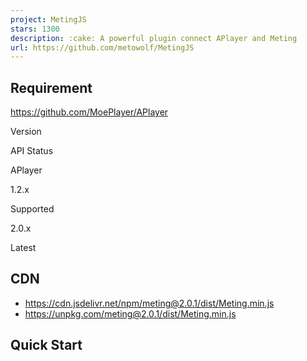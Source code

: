 ```yaml
---
project: MetingJS
stars: 1300
description: :cake: A powerful plugin connect APlayer and Meting
url: https://github.com/metowolf/MetingJS
---
```


Requirement
-----------

https://github.com/MoePlayer/APlayer

Version

API Status

APlayer

1.2.x

Supported

2.0.x

Latest

CDN
---

-   https://cdn.jsdelivr.net/npm/meting@2.0.1/dist/Meting.min.js
-   https://unpkg.com/meting@2.0.1/dist/Meting.min.js

Quick Start
-----------

<!-- require APlayer -->
<link rel\="stylesheet" href\="https://cdn.jsdelivr.net/npm/aplayer/dist/APlayer.min.css"\>
<script src\="https://cdn.jsdelivr.net/npm/aplayer/dist/APlayer.min.js"\></script\>
<!-- require MetingJS -->
<script src\="https://cdn.jsdelivr.net/npm/meting@2/dist/Meting.min.js"\></script\>

<meting-js
	server\="netease"
	type\="playlist"
	id\="60198"\>
</meting-js\>

https://music.163.com/#/playlist?id=60198

<meting-js
	auto\="https://y.qq.com/n/yqq/song/001RGrEX3ija5X.html"\>
</meting-js\>

https://y.qq.com/n/yqq/song/001RGrEX3ija5X.html

<meting-js
	name\="rainymood"
	artist\="rainymood"
	url\="https://rainymood.com/audio1110/0.m4a"
	cover\="https://rainymood.com/i/badge.jpg"\>
</meting-js\>

for self-hosted media

<meting-js
	name\="rainymood"
	artist\="rainymood"
	url\="https://rainymood.com/audio1110/0.m4a"
	cover\="https://rainymood.com/i/badge.jpg"
	fixed\="true"\>
	<pre hidden\>
		\[00:00.00\]This
		\[00:04.01\]is
		\[00:08.02\]lyric
	</pre\>
</meting-js\>

Fixed mode with Lyric text

Option
------

option

default

description

id

**require**

song id / playlist id / album id / search keyword

server

**require**

music platform: `netease`, `tencent`, `kugou`, `xiami`, `baidu`

type

**require**

`song`, `playlist`, `album`, `search`, `artist`

auto

options

music link, support: `netease`, `tencent`, `xiami`

fixed

`false`

enable fixed mode

mini

`false`

enable mini mode

autoplay

`false`

audio autoplay

theme

`#2980b9`

main color

loop

`all`

player loop play, values: 'all', 'one', 'none'

order

`list`

player play order, values: 'list', 'random'

preload

`auto`

values: 'none', 'metadata', 'auto'

volume

`0.7`

default volume, notice that player will remember user setting, default volume will not work after user set volume themselves

mutex

`true`

prevent to play multiple player at the same time, pause other players when this player start play

lrc-type

`0`

lyric type

list-folded

`false`

indicate whether list should folded at first

list-max-height

`340px`

list max height

storage-name

`metingjs`

localStorage key that store player setting

Documentation for APlayer can be found at https://aplayer.js.org/#/home?id=options

Advanced
--------

MetingJS allow you to use self-hosted API, more information about Meting.

<script\>
var meting\_api\='http://example.com/api.php?server=:server&type=:type&id=:id&auth=:auth&r=:r';
</script\>

<script src\="dist/Meting.min.js"\></script\>

Browser support
---------------

Browsers without native custom element support require a polyfill.

-   Chrome
-   Firefox
-   Safari
-   Internet Explorer 11
-   Microsoft Edge

Author
------

**MetingJS** © metowolf, Released under the MIT License.  

> Blog @meto · GitHub @metowolf · Twitter @metowolf · Telegram Channel @metooooo
